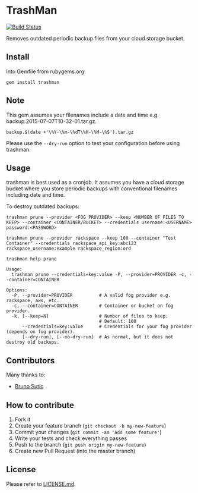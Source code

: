 # TrashMan

[![Build
Status](https://travis-ci.org/idealprojectgroup/trashman.svg?branch=master)](https://travis-ci.org/idealprojectgroup/trashman)

Removes outdated periodic backup files from your cloud storage bucket.

## Install

Into Gemfile from rubygems.org:

```
gem install trashman
```

## Note

This gem assumes your filenames include a date and time e.g. backup.2015-07-07T10-32-01.tar.gz.

```
backup.$(date +'\%Y-\%m-\%dT\%H-\%M-\%S').tar.gz
```

Please use the `--dry-run` option to test your configuration before using trashman.

## Usage

trashman is best used as a cronjob. It assumes you have a cloud storage bucket where you store periodic backups with conventional filenames including date and time.

To destroy outdated backups:

```
trashman prune --provider <FOG PROVIDER> --keep <NUMBER OF FILES TO KEEP> --container <CONTAINER/BUCKET> --credentials username:<USERNAME> password:<PASSWORD>

trashman prune --provider rackspace --keep 100 --container "Test Container" --credentials rackspace_api_key:abc123 rackspace_username:example rackspace_region:ord

trashman help prune

Usage:
  trashman prune --credentials=key:value -P, --provider=PROVIDER -c, --container=CONTAINER

Options:
  -P, --provider=PROVIDER          # A valid fog provider e.g. rackspace, aws, etc.
  -c, --container=CONTAINER        # Container or bucket on fog provider.
  -k, [--keep=N]                   # Number of files to keep.
                                   # Default: 100
      --credentials=key:value      # Credentials for your fog provider (depends on fog provider).
      [--dry-run], [--no-dry-run]  # As normal, but it does not destroy old backups.
```

## Contributors

Many thanks to:

- [Bruno Sutic](https://github.com/bruno-)

## How to contribute

1. Fork it
2. Create your feature branch (`git checkout -b my-new-feature`)
3. Commit your changes (`git commit -am 'Add some feature'`)
4. Write your tests and check everything passes
5. Push to the branch (`git push origin my-new-feature`)
6. Create new Pull Request (into the master branch)

## License

Please refer to [LICENSE.md](https://github.com/idealprojectgroup/trashman/blob/master/LICENSE).
